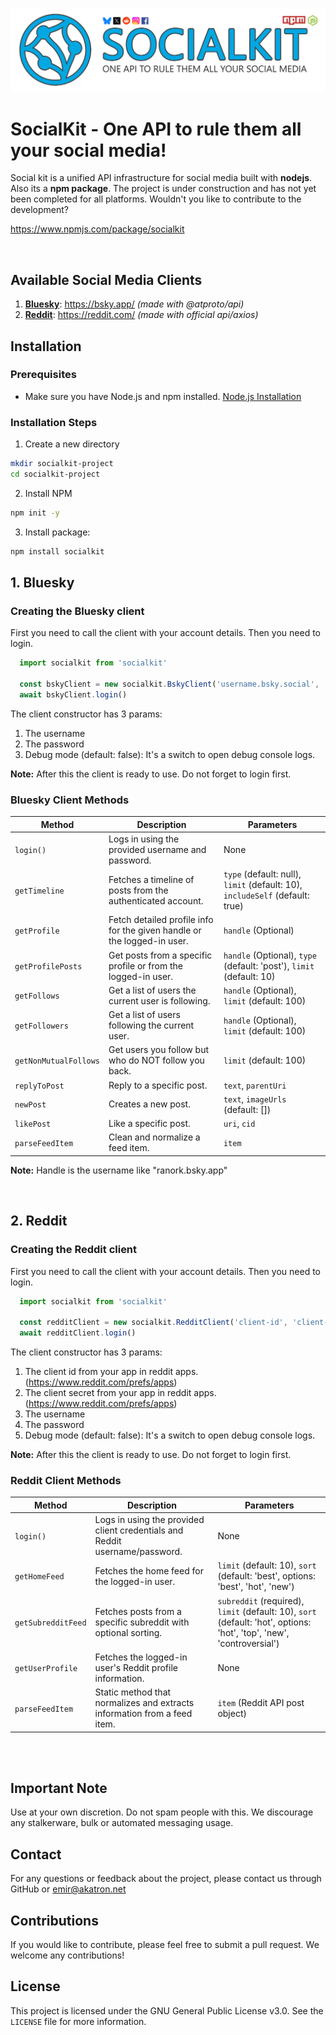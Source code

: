 ![SocialKit Logo](logo.png)

# SocialKit - One API to rule them all your social media!

Social kit is a unified API infrastructure for social media built with **nodejs**. Also its a **npm package**. The project is under construction and has not yet been completed for all platforms. Wouldn't you like to contribute to the development?

https://www.npmjs.com/package/socialkit

<br>

## Available Social Media Clients

1. **[Bluesky](#1-bluesky)**: https://bsky.app/ *(made with @atproto/api)*
2. **[Reddit](#2-reddit)**: https://reddit.com/ *(made with official api/axios)*


## Installation

### Prerequisites
- Make sure you have Node.js and npm installed. [Node.js Installation](https://nodejs.org/)

### Installation Steps
1. Create a new directory
```bash
mkdir socialkit-project
cd socialkit-project
```

2. Install NPM
```bash
npm init -y
```

3. Install package:
```bash
npm install socialkit
```



## 1. Bluesky

### Creating the Bluesky client

First you need to call the client with your account details. Then you need to login.

```js
  import socialkit from 'socialkit'

  const bskyClient = new socialkit.BskyClient('username.bsky.social', 'your-password')
  await bskyClient.login()
```

The client constructor has 3 params:
1. The username
2. The password
3. Debug mode (default: false): It's a switch to open debug console logs.

**Note:** After this the client is ready to use. Do not forget to login first.

### Bluesky Client Methods
| Method                | Description                                                                                 | Parameters                                                                                    |
|-----------------------|---------------------------------------------------------------------------------------------|-----------------------------------------------------------------------------------------------|
| `login()`             | Logs in using the provided username and password.                                           | None                                                                                          |
| `getTimeline`         | Fetches a timeline of posts from the authenticated account.                                 | `type` (default: null), `limit` (default: 10), `includeSelf` (default: true)                  |
| `getProfile`          | Fetch detailed profile info for the given handle or the logged-in user.                     | `handle` (Optional)                                                                           |
| `getProfilePosts`     | Get posts from a specific profile or from the logged-in user.                               | `handle` (Optional), `type` (default: 'post'), `limit` (default: 10)                          |
| `getFollows`          | Get a list of users the current user is following.                                          | `handle` (Optional), `limit` (default: 100)                                                   |
| `getFollowers`        | Get a list of users following the current user.                                             | `handle` (Optional), `limit` (default: 100)                                                   |
| `getNonMutualFollows` | Get users you follow but who do NOT follow you back.                                        | `limit` (default: 100)                                                                        |
| `replyToPost`         | Reply to a specific post.                                                                   | `text`, `parentUri`                                                                           |
| `newPost`             | Creates a new post.                                                                         | `text`, `imageUrls` (default: [])                                                             |
| `likePost`            | Like a specific post.                                                                       | `uri`, `cid`                                                                                  |
| `parseFeedItem`       | Clean and normalize a feed item.                                                            | `item`                                                                                        |


**Note:** Handle is the username like "ranork.bsky.app"

<br>

## 2. Reddit

### Creating the Reddit client

First you need to call the client with your account details. Then you need to login.

```js
  import socialkit from 'socialkit'

  const redditClient = new socialkit.RedditClient('client-id', 'client-secret', 'your-username', 'your-password')
  await redditClient.login()
```

The client constructor has 3 params:
1. The client id from your app in reddit apps. (https://www.reddit.com/prefs/apps)
2. The client secret from your app in reddit apps. (https://www.reddit.com/prefs/apps)
3. The username
4. The password
5. Debug mode (default: false): It's a switch to open debug console logs.

**Note:** After this the client is ready to use. Do not forget to login first.

### Reddit Client Methods
| Method                | Description                                                                                     | Parameters                                                                                     |
|-----------------------|-------------------------------------------------------------------------------------------------|------------------------------------------------------------------------------------------------|
| `login()`             | Logs in using the provided client credentials and Reddit username/password.                     | None                                                                                           |
| `getHomeFeed`         | Fetches the home feed for the logged-in user.                                                   | `limit` (default: 10), `sort` (default: 'best', options: 'best', 'hot', 'new')                 |
| `getSubredditFeed`    | Fetches posts from a specific subreddit with optional sorting.                                  | `subreddit` (required), `limit` (default: 10), `sort` (default: 'hot', options: 'hot', 'top', 'new', 'controversial') |
| `getUserProfile`      | Fetches the logged-in user's Reddit profile information.                                        | None                                                                                           |
| `parseFeedItem`       | Static method that normalizes and extracts information from a feed item.                | `item` (Reddit API post object)                                                               |



<br>
<br>

## Important Note
Use at your own discretion. Do not spam people with this. We discourage any stalkerware, bulk or automated messaging usage.

## Contact
For any questions or feedback about the project, please contact us through GitHub or emir@akatron.net

## Contributions
If you would like to contribute, please feel free to submit a pull request. We welcome any contributions!

## License
This project is licensed under the GNU General Public License v3.0. See the `LICENSE` file for more information.
